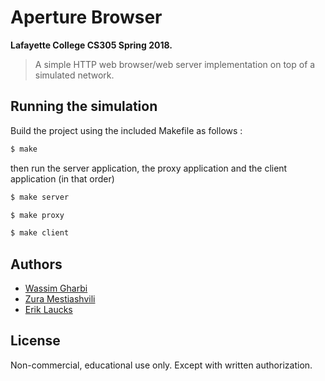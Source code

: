 # Aperture Browser
**Lafayette College CS305 Spring 2018.**

> A simple HTTP web browser/web server implementation on top of a simulated network.

## Running the simulation

Build the project using the included Makefile as follows :

```bash
$ make
```

then run the server application, the proxy application and the client application (in that order)

```bash
$ make server
```

```bash
$ make proxy
```

```bash
$ make client
```


## Authors

- [Wassim Gharbi](https://github.com/wassgha)
- [Zura Mestiashvili](https://github.com/prosperi)
- [Erik Laucks](https://github.com/laucksy)

## License
Non-commercial, educational use only. Except with written authorization.
